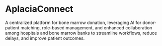 # AplaciaConnect
A centralized platform for bone marrow donation, leveraging AI for donor-patient matching, role-based management, and enhanced collaboration among hospitals and bone marrow banks to streamline workflows, reduce delays, and improve patient outcomes.
